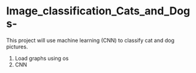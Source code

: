 # Image_classification_Cats_and_Dogs-

This project will use machine learning (CNN) to classify cat and dog pictures.

1. Load graphs using os
2. CNN
